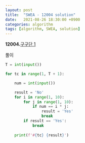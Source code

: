 ```yaml
---
layout: post
title:  "SWEA - 12004 solution"
date:   2021-08-26 18:30:00 +0900
categories: algorithm
tags: [algorithm, SWEA, solution]
---
```

**12004.**[구구단 1](https://swexpertacademy.com/main/code/problem/problemDetail.do?contestProbId=AXkcWgFa8sADFAS8&categoryId=AXkcWgFa8sADFAS8&categoryType=CODE&problemTitle=12004&orderBy=FIRST_REG_DATETIME&selectCodeLang=ALL&select-1=&pageSize=10&pageIndex=1)

풀이

```python
T = int(input())

for tc in range(1, T + 1): 

    num = int(input())

    result = 'No'
    for i in range(1, 10):
        for j in range(1, 10):
            if num == i * j:
                result = 'Yes'
                break
        if result == 'Yes':
            break
    
    print(f'#{tc} {result}')
```

